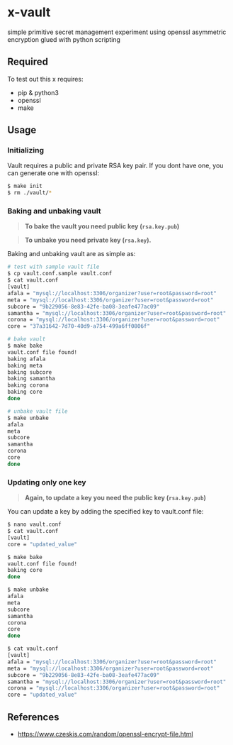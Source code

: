 # x-vault
simple primitive secret management experiment using openssl asymmetric encryption glued with python scripting

## Required
To test out this x requires:
- pip & python3
- openssl
- make

## Usage
### Initializing
Vault requires a public and private RSA key pair. If you dont have one, you can generate one with openssl:
```sh
$ make init
$ rm ./vault/*
```

### Baking and unbaking vault
> **To bake the vault you need public key (`rsa.key.pub`)**

> **To unbake you need private key (`rsa.key`).**

Baking and unbaking vault are as simple as:
```sh
# test with sample vault file
$ cp vault.conf.sample vault.conf
$ cat vault.conf
[vault]
afala = "mysql://localhost:3306/organizer?user=root&password=root"
meta = "mysql://localhost:3306/organizer?user=root&password=root"
subcore = "9b229056-8e83-42fe-ba08-3eafe477ac09"
samantha = "mysql://localhost:3306/organizer?user=root&password=root"
corona = "mysql://localhost:3306/organizer?user=root&password=root"
core = "37a31642-7d70-40d9-a754-499a6ff0806f"

# bake vault
$ make bake
vault.conf file found!
baking afala
baking meta
baking subcore
baking samantha
baking corona
baking core
done

# unbake vault file
$ make unbake
afala
meta
subcore
samantha
corona
core
done
```

### Updating only one key
> **Again, to update a key you need the public key (`rsa.key.pub`)**

You can update a key by adding the specified key to vault.conf file:
```sh
$ nano vault.conf
$ cat vault.conf
[vault]
core = "updated_value"

$ make bake
vault.conf file found!
baking core
done

$ make unbake
afala
meta
subcore
samantha
corona
core
done

$ cat vault.conf
[vault]
afala = "mysql://localhost:3306/organizer?user=root&password=root"
meta = "mysql://localhost:3306/organizer?user=root&password=root"
subcore = "9b229056-8e83-42fe-ba08-3eafe477ac09"
samantha = "mysql://localhost:3306/organizer?user=root&password=root"
corona = "mysql://localhost:3306/organizer?user=root&password=root"
core = "updated_value"

```


## References
- https://www.czeskis.com/random/openssl-encrypt-file.html